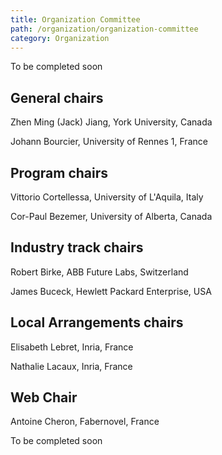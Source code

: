 ```yaml
---
title: Organization Committee
path: /organization/organization-committee
category: Organization
---
```


To be completed soon

## General chairs

Zhen Ming (Jack) Jiang, York University, Canada

Johann Bourcier, University of Rennes 1, France

## Program chairs

Vittorio Cortellessa, University of L'Aquila, Italy

Cor-Paul Bezemer, University of Alberta, Canada


## Industry track chairs

Robert Birke, ABB Future Labs, Switzerland

James Buceck, Hewlett Packard Enterprise, USA

## Local Arrangements chairs

Elisabeth Lebret,	Inria, France

Nathalie Lacaux, Inria, France

## Web Chair

Antoine Cheron,	Fabernovel, France

To be completed soon
